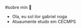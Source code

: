 #sobre min 👋
- Ola, eu sol ilor gabriel noga
- Atuaumente etudo em CECMPS


<!--
**ilor23/ilor23** is a ✨ _special_ ✨ repository because its `README.md` (this file) appears on your GitHub profile.

Here are some ideas to get you started:


